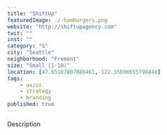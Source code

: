 ```yaml
---
title: "ShiftUp"
featuredImage: ./-hamburgers.png
website: "http://shiftupagency.com"
twit: ""
inst: ""
category: "S"
city: "Seattle"
neighborhood: "Fremont"
size: "Small (1-10)"
location: [47.65187807080461,-122.35096655798448]
tags:
    - ux/ui
    - strategy
    - branding
published: true
---
```


Description
